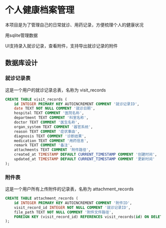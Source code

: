 # 个人健康档案管理

本项目是为了管理自己的日常就诊、用药记录，方便梳理个人的健康状况

用sqlite管理数据

UI支持录入就诊记录，查看附件，支持导出就诊记录的附件

## 数据库设计

### 就诊记录表
这是一个用户的就诊记录总表，名称为 visit_records

```SQL
CREATE TABLE visit_records (
    id INTEGER PRIMARY KEY AUTOINCREMENT COMMENT '就诊记录ID',
    date TEXT NOT NULL COMMENT '就诊日期',
    hospital TEXT COMMENT '医院名称',
    department TEXT COMMENT '科室名称',
    doctor TEXT COMMENT '医生名称',
    organ_system TEXT COMMENT '器官系统',
    reason TEXT COMMENT '症状事由',
    diagnosis TEXT COMMENT '诊断结果',
    medication TEXT COMMENT '用药信息',
    remark TEXT COMMENT '备注',
    attachments TEXT COMMENT '附件路径',
    created_at TIMESTAMP DEFAULT CURRENT_TIMESTAMP COMMENT '创建时间',
    updated_at TIMESTAMP DEFAULT CURRENT_TIMESTAMP COMMENT '更新时间'
);
```

### 附件表
这是一个用户所有上传附件的记录表，名称为 attachment_records

```SQL
CREATE TABLE attachment_records (
    id INTEGER PRIMARY KEY AUTOINCREMENT COMMENT '附件ID',
    visit_record_id INTEGER NOT NULL COMMENT '就诊记录ID',
    file_path TEXT NOT NULL COMMENT '附件文件路径',
    FOREIGN KEY (visit_record_id) REFERENCES visit_records(id) ON DELETE CASCADE
);
```

